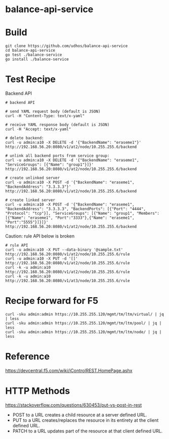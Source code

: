 # balance-api-service

# Build

    git clone https://github.com/udhos/balance-api-service
    cd balance-api-service
    go test ./balance-service
    go install ./balance-service

# Test Recipe

Backend API

    # backend API

    # send YAML request body (default is JSON)
    curl -H "Content-Type: text/x-yaml"

    # receive YAML response body (default is JSON)
    curl -H "Accept: text/x-yaml"

    # delete backend:
    curl -u admin:a10 -X DELETE -d '{"BackendName": "eraseme1"}' http://192.168.56.20:8080/v1/at2/node/10.255.255.6/backend

    # unlink all backend ports from service group:
    curl -u admin:a10 -X DELETE -d '{"BackendName": "eraseme1", "ServiceGroups": [{"Name": "group1"}]}' http://192.168.56.20:8080/v1/at2/node/10.255.255.6/backend

    # create unlinked server
    curl -u admin:a10 -X POST -d '{"BackendName": "eraseme1", "BackendAddress": "3.3.3.3"}' http://192.168.56.20:8080/v1/at2/node/10.255.255.6/backend

    # create linked server
    curl -u admin:a10 -X POST -d '{"BackendName": "eraseme1", "BackendAddress": "3.3.3.3", "BackendPorts": [{"Port": "4444", "Protocol": "tcp"}], "ServiceGroups": [{"Name": "group1", "Members":[{"Name": "eraseme1", "Port":"3333"},{"Name": "eraseme1", "Port":"5555"}]}]}' http://192.168.56.20:8080/v1/at2/node/10.255.255.6/backend

Caution: rule API below is broken

    # rule API
    curl -u admin:a10 -X PUT --data-binary '@sample.txt' http://192.168.56.20:8080/v1/at2/node/10.255.255.6/rule
    curl -u admin:a10 -X PUT -d '[]' http://192.168.56.20:8080/v1/at2/node/10.255.255.6/rule
    curl -k -u admin:a10 http://192.168.56.20:8080/v1/at2/node/10.255.255.6/rule
    curl -k -u admin:a10 http://192.168.56.20:8080/v1/at3/node/10.255.255.6/rule

# Recipe forward for F5

    curl -sku admin:admin https://10.255.255.120/mgmt/tm/ltm/virtual/ | jq | less
    curl -sku admin:admin https://10.255.255.120/mgmt/tm/ltm/pool/ | jq | less
    curl -sku admin:admin https://10.255.255.120/mgmt/tm/ltm/node/ | jq | less

# Reference

https://devcentral.f5.com/wiki/iControlREST.HomePage.ashx

# HTTP Methods

https://stackoverflow.com/questions/630453/put-vs-post-in-rest

- POST to a URL creates a child resource at a server defined URL.
- PUT to a URL creates/replaces the resource in its entirety at the client defined URL.
- PATCH to a URL updates part of the resource at that client defined URL.

